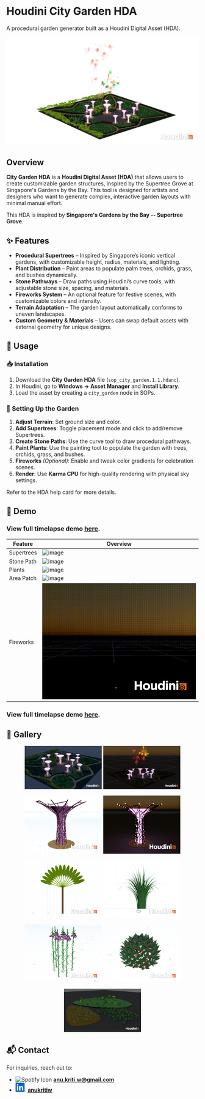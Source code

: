 # Houdini City Garden HDA

A procedural garden generator built as a Houdini Digital Asset (HDA).

![image](./aux_files/models/preview.png)

## Overview

**City Garden HDA** is a **Houdini Digital Asset (HDA)** that allows users to create customizable garden structures, inspired by the Supertree Grove at Singapore's Gardens by the Bay. This tool is designed for artists and designers who want to generate complex, interactive garden layouts with minimal manual effort.

This HDA is inspired by **Singapore's Gardens by the Bay -- Supertree Grove**.

## ✨ Features

* **Procedural Supertrees** – Inspired by Singapore’s iconic vertical gardens, with customizable height, radius, materials, and lighting.
* **Plant Distribution** – Paint areas to populate palm trees, orchids, grass, and bushes dynamically.
* **Stone Pathways** – Draw paths using Houdini’s curve tools, with adjustable stone size, spacing, and materials.
* **Fireworks System** – An optional feature for festive scenes, with customizable colors and intensity.
* **Terrain Adaptation** – The garden layout automatically conforms to uneven landscapes.
* **Custom Geometry & Materials** – Users can swap default assets with external geometry for unique designs.

## 🔧 Usage

### 📥 Installation

1. Download the **City Garden HDA** file (`sop_city_garden.1.1.hdanc`).
2. In Houdini, go to **Windows → Asset Manager** and **Install Library**.
3. Load the asset by creating a `city_garden` node in SOPs.

### 🌱 Setting Up the Garden

1. **Adjust Terrain**: Set ground size and color.
2. **Add Supertrees**: Toggle placement mode and click to add/remove Supertrees.
3. **Create Stone Paths**: Use the curve tool to draw procedural pathways.
4. **Paint Plants**: Use the painting tool to populate the garden with trees, orchids, grass, and bushes.
5. **Fireworks** *(Optional)*: Enable and tweak color gradients for celebration scenes.
6. **Render**: Use **Karma CPU** for high-quality rendering with physical sky settings.

Refer to the HDA help card for more details.

## 🎥 Demo

### View full timelapse demo [here](https://youtu.be/CyMr2AO3vH8).

| Feature    | Overview                                    |
| ---------- | ------------------------------------------- |
| Supertrees | ![image](./aux_files/gifs/supertree.gif)  |
| Stone Path | ![image](./aux_files/gifs/stonepath.gif)  |
| Plants     | ![image](./aux_files/gifs/plant.gif)      |
| Area Patch | ![image](./aux_files/gifs/areapatch.gif)  |
| Fireworks  | ![image](./aux_files/gifs/fireworks3.gif) |

### View full timelapse demo [here](https://youtu.be/CyMr2AO3vH8).

## 📸 Gallery

<p align="center">
  <img src="./aux_files/models/garden-example.png" width="40%" alt="Daytime Garden">
  <img src="./aux_files/models/garden-ex-fireworks.png" width="40%" alt="Garden with Fireworks">
</p>

<p align="center">
  <img src="./aux_files/models/supertree_model.png" width="40%" alt="Supertree Model">
  <img src="./aux_files/models/supertree-render.png" width="40%" alt="Supertree Render">
</p>

<p align="center">
  <img src="./aux_files/models/tree_model.png" width="40%" alt="Tree Model">
  <img src="./aux_files/models/grass_model.png" width="40%" alt="Grass Model">
</p>

<p align="center">
  <img src="./aux_files/models/orchids_model.png" width="40%" alt="Orchids Model">
  <img src="./aux_files/models/skimmia_model.png" width="40%" alt="Skimmia Model">
</p>

<p align="center">
  <img src="./aux_files/models/areapatch.png" width="40%" alt="Area Patches Model">
</p>

## 📬 Contact

For inquiries, reach out to:
* <img src="./aux_files/icons/gmail.svg" alt="Spotify Icon"  height="18"> **anu.kriti.w@gmail.com**
* <img src="./aux_files/icons/linkedin.svg" alt="Spotify Icon"  height="24"> [**anukritiw**](https://www.linkedin.com/in/anukritiw/)
